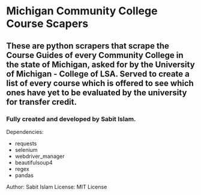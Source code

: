 # Michigan Community College Course Scapers

## These are python scrapers that scrape the Course Guides of every Community College in the state of Michigan, asked for by the University of Michigan - College of LSA. Served to create a list of every course which is offered to see which ones have yet to be evaluated by the university for transfer credit. 

### Fully created and developed by Sabit Islam.

Dependencies:
- requests
- selenium
- webdriver_manager
- beautifulsoup4
- regex
- pandas

Author: Sabit Islam
License: MIT License